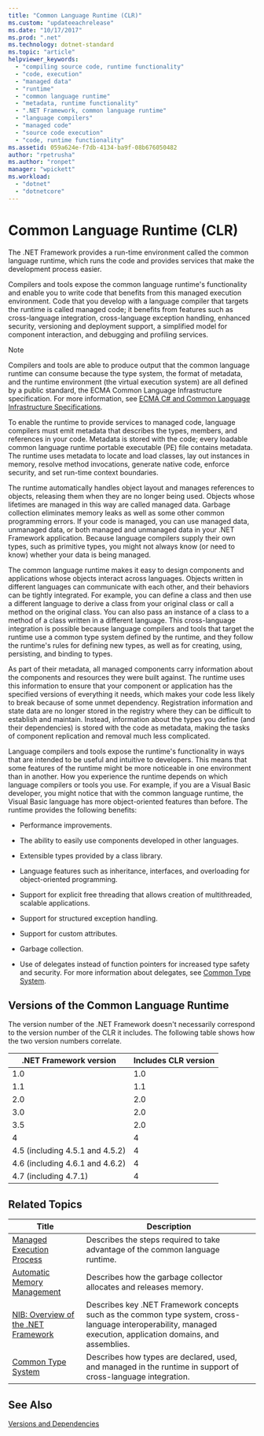 ```yaml
---
title: "Common Language Runtime (CLR)"
ms.custom: "updateeachrelease"
ms.date: "10/17/2017"
ms.prod: ".net"
ms.technology: dotnet-standard
ms.topic: "article"
helpviewer_keywords: 
  - "compiling source code, runtime functionality"
  - "code, execution"
  - "managed data"
  - "runtime"
  - "common language runtime"
  - "metadata, runtime functionality"
  - ".NET Framework, common language runtime"
  - "language compilers"
  - "managed code"
  - "source code execution"
  - "code, runtime functionality"
ms.assetid: 059a624e-f7db-4134-ba9f-08b676050482
author: "rpetrusha"
ms.author: "ronpet"
manager: "wpickett"
ms.workload: 
  - "dotnet"
  - "dotnetcore"
---
```

# Common Language Runtime (CLR)
The .NET Framework provides a run-time environment called the common language runtime, which runs the code and provides services that make the development process easier.  
  
 Compilers and tools expose the common language runtime's functionality and enable you to write code that benefits from this managed execution environment. Code that you develop with a language compiler that targets the runtime is called managed code; it benefits from features such as cross-language integration, cross-language exception handling, enhanced security, versioning and deployment support, a simplified model for component interaction, and debugging and profiling services.  
  
> [!NOTE]
>  Compilers and tools are able to produce output that the common language runtime can consume because the type system, the format of metadata, and the runtime environment (the virtual execution system) are all defined by a public standard, the ECMA Common Language Infrastructure specification. For more information, see [ECMA C# and Common Language Infrastructure Specifications](https://www.visualstudio.com/license-terms/ecma-c-common-language-infrastructure-standards/).  
  
 To enable the runtime to provide services to managed code, language compilers must emit metadata that describes the types, members, and references in your code. Metadata is stored with the code; every loadable common language runtime portable executable (PE) file contains metadata. The runtime uses metadata to locate and load classes, lay out instances in memory, resolve method invocations, generate native code, enforce security, and set run-time context boundaries.  
  
 The runtime automatically handles object layout and manages references to objects, releasing them when they are no longer being used. Objects whose lifetimes are managed in this way are called managed data. Garbage collection eliminates memory leaks as well as some other common programming errors. If your code is managed, you can use managed data, unmanaged data, or both managed and unmanaged data in your .NET Framework application. Because language compilers supply their own types, such as primitive types, you might not always know (or need to know) whether your data is being managed.  
  
 The common language runtime makes it easy to design components and applications whose objects interact across languages. Objects written in different languages can communicate with each other, and their behaviors can be tightly integrated. For example, you can define a class and then use a different language to derive a class from your original class or call a method on the original class. You can also pass an instance of a class to a method of a class written in a different language. This cross-language integration is possible because language compilers and tools that target the runtime use a common type system defined by the runtime, and they follow the runtime's rules for defining new types, as well as for creating, using, persisting, and binding to types.  
  
 As part of their metadata, all managed components carry information about the components and resources they were built against. The runtime uses this information to ensure that your component or application has the specified versions of everything it needs, which makes your code less likely to break because of some unmet dependency. Registration information and state data are no longer stored in the registry where they can be difficult to establish and maintain. Instead, information about the types you define (and their dependencies) is stored with the code as metadata, making the tasks of component replication and removal much less complicated.  
  
 Language compilers and tools expose the runtime's functionality in ways that are intended to be useful and intuitive to developers. This means that some features of the runtime might be more noticeable in one environment than in another. How you experience the runtime depends on which language compilers or tools you use. For example, if you are a Visual Basic developer, you might notice that with the common language runtime, the Visual Basic language has more object-oriented features than before. The runtime provides the following benefits:  
  
-   Performance improvements.  
  
-   The ability to easily use components developed in other languages.  
  
-   Extensible types provided by a class library.  
  
-   Language features such as inheritance, interfaces, and overloading for object-oriented programming.  
  
-   Support for explicit free threading that allows creation of multithreaded, scalable applications.  
  
-   Support for structured exception handling.  
  
-   Support for custom attributes.  
  
-   Garbage collection.  
  
-   Use of delegates instead of function pointers for increased type safety and security. For more information about delegates, see [Common Type System](../../docs/standard/base-types/common-type-system.md).  
  
## Versions of the Common Language Runtime  
 The version number of the .NET Framework doesn't necessarily correspond to the version number of the CLR it includes. The following table shows how the two version numbers correlate.  
  
|.NET Framework version|Includes CLR version|  
|----------------------------|--------------------------|  
|1.0|1.0|  
|1.1|1.1|  
|2.0|2.0|  
|3.0|2.0|  
|3.5|2.0|  
|4|4|  
|4.5 (including 4.5.1 and 4.5.2)|4|  
|4.6 (including 4.6.1 and 4.6.2)|4|
|4.7 (including 4.7.1)|4|  
  
## Related Topics  
  
|Title|Description|  
|-----------|-----------------|  
|[Managed Execution Process](../../docs/standard/managed-execution-process.md)|Describes the steps required to take advantage of the common language runtime.|  
|[Automatic Memory Management](../../docs/standard/automatic-memory-management.md)|Describes how the garbage collector allocates and releases memory.|  
|[NIB: Overview of the .NET Framework](http://msdn.microsoft.com/library/ea38ac1e-92af-4d1b-8db1-e8a5ea10ed85)|Describes key .NET Framework concepts such as the common type system, cross-language interoperability, managed execution, application domains, and assemblies.|  
|[Common Type System](../../docs/standard/base-types/common-type-system.md)|Describes how types are declared, used, and managed in the runtime in support of cross-language integration.|  
  
## See Also  
 [Versions and Dependencies](../../docs/framework/migration-guide/versions-and-dependencies.md)
